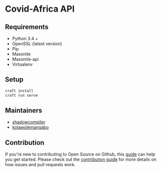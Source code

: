 # Covid-Africa API 

## Requirements

- Python 3.4 +
- OpenSSL (latest version)
- Pip
- Masonite
- Masonite-api
- Virtualenv 

## Setup
```bash
craft install
craft run serve
```

## Maintainers 
- [shadowcompiler](https://github.com/shadowcompiler)
- [kolawolemangabo](https://github.com/Kolawole39)

## Contribution
If you're new to contributing to Open Source on Github, this [guide](https://opensource.guide/how-to-contribute/) can help you get started. Please check out the [contribution guide](https://github.com/Covid-Africa/covid-africa-api/CONTRIBUTING.md) for more details on how issues and pull requests work.
